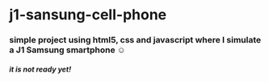 # j1-sansung-cell-phone

<h3> simple project using html5, css and javascript where I simulate a J1 Samsung smartphone ☺</h3>
<h5> it is not ready yet!</h5>
